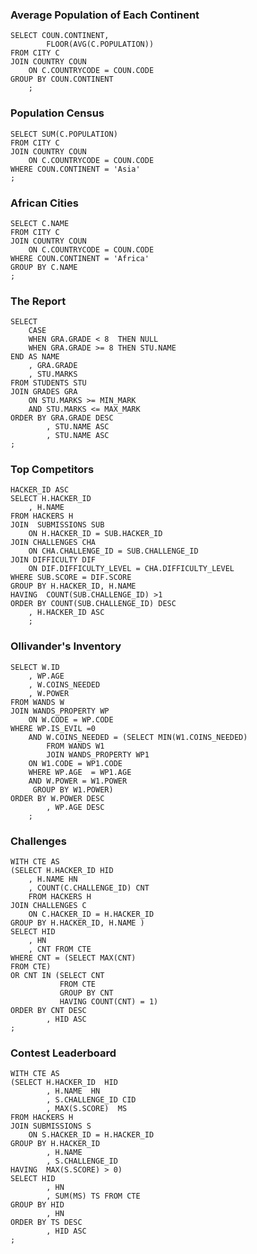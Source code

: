 ﻿### Average Population of Each Continent

    SELECT COUN.CONTINENT,
            FLOOR(AVG(C.POPULATION))
    FROM CITY C
    JOIN COUNTRY COUN
        ON C.COUNTRYCODE = COUN.CODE
    GROUP BY COUN.CONTINENT
        ;

### Population Census

    SELECT SUM(C.POPULATION)
    FROM CITY C
    JOIN COUNTRY COUN
        ON C.COUNTRYCODE = COUN.CODE
    WHERE COUN.CONTINENT = 'Asia'
    ;

### African Cities

    SELECT C.NAME
    FROM CITY C
    JOIN COUNTRY COUN
        ON C.COUNTRYCODE = COUN.CODE
    WHERE COUN.CONTINENT = 'Africa'
    GROUP BY C.NAME
    ;

### The Report
    SELECT 
        CASE 
        WHEN GRA.GRADE < 8  THEN NULL
        WHEN GRA.GRADE >= 8 THEN STU.NAME
    END AS NAME 
        , GRA.GRADE
        , STU.MARKS
    FROM STUDENTS STU 
    JOIN GRADES GRA
        ON STU.MARKS >= MIN_MARK
        AND STU.MARKS <= MAX_MARK
    ORDER BY GRA.GRADE DESC
            , STU.NAME ASC
            , STU.NAME ASC
    ;

### Top Competitors

    HACKER_ID ASC
    SELECT H.HACKER_ID
        , H.NAME
    FROM HACKERS H
    JOIN  SUBMISSIONS SUB 
        ON H.HACKER_ID = SUB.HACKER_ID
    JOIN CHALLENGES CHA
        ON CHA.CHALLENGE_ID = SUB.CHALLENGE_ID
    JOIN DIFFICULTY DIF
        ON DIF.DIFFICULTY_LEVEL = CHA.DIFFICULTY_LEVEL
    WHERE SUB.SCORE = DIF.SCORE
    GROUP BY H.HACKER_ID, H.NAME
    HAVING  COUNT(SUB.CHALLENGE_ID) >1
    ORDER BY COUNT(SUB.CHALLENGE_ID) DESC
        , H.HACKER_ID ASC
        ;

### Ollivander's Inventory

    SELECT W.ID
        , WP.AGE
        , W.COINS_NEEDED
        , W.POWER
    FROM WANDS W
    JOIN WANDS_PROPERTY WP
        ON W.CODE = WP.CODE
    WHERE WP.IS_EVIL =0
        AND W.COINS_NEEDED = (SELECT MIN(W1.COINS_NEEDED)
            FROM WANDS W1 
            JOIN WANDS_PROPERTY WP1
        ON W1.CODE = WP1.CODE
        WHERE WP.AGE  = WP1.AGE
        AND W.POWER = W1.POWER
         GROUP BY W1.POWER) 
    ORDER BY W.POWER DESC
            , WP.AGE DESC
        ;

### Challenges

    WITH CTE AS
    (SELECT H.HACKER_ID HID
	    , H.NAME HN
		, COUNT(C.CHALLENGE_ID) CNT 
	    FROM HACKERS H
    JOIN CHALLENGES C 
	    ON C.HACKER_ID = H.HACKER_ID
    GROUP BY H.HACKER_ID, H.NAME )
    SELECT HID
	    , HN
	    , CNT FROM CTE
    WHERE CNT = (SELECT MAX(CNT) 
    FROM CTE)
    OR CNT IN (SELECT CNT 
			   FROM CTE 
			   GROUP BY CNT 
			   HAVING COUNT(CNT) = 1)
    ORDER BY CNT DESC
		    , HID ASC
    ;

### Contest Leaderboard

    WITH CTE AS
    (SELECT H.HACKER_ID  HID
		    , H.NAME  HN
		    , S.CHALLENGE_ID CID
		    , MAX(S.SCORE)  MS 
	FROM HACKERS H
    JOIN SUBMISSIONS S 
	    ON S.HACKER_ID = H.HACKER_ID
    GROUP BY H.HACKER_ID
		    , H.NAME
		    , S.CHALLENGE_ID 
    HAVING  MAX(S.SCORE) > 0)
    SELECT HID
		    , HN
		    , SUM(MS) TS FROM CTE
    GROUP BY HID
		    , HN
    ORDER BY TS DESC
		    , HID ASC
    ;

